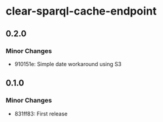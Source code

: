 # clear-sparql-cache-endpoint

## 0.2.0

### Minor Changes

- 910151e: Simple date workaround using S3

## 0.1.0

### Minor Changes

- 831ff83: First release
